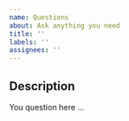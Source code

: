 ```yaml
---
name: Questions
about: Ask anything you need
title: ''
labels: ''
assignees: ''
---
```


## Description

You question here ...